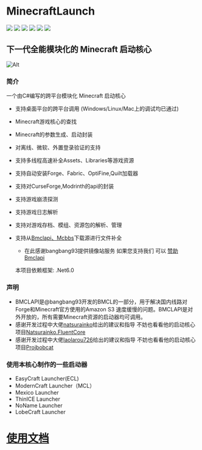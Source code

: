 # MinecraftLaunch
![](https://img.shields.io/badge/license-MIT-green)
![](https://img.shields.io/github/repo-size/Blessing-Studio/MinecraftLaunch)
![](https://img.shields.io/github/stars/Blessing-Studio/MinecraftLaunch)
![](https://img.shields.io/github/commit-activity/y/Blessing-Studio/MinecraftLaunch)
![](https://img.shields.io/nuget/v/MinecraftLaunch?logo=nuget&label=NuGet版本&style=for-the-badge)
![](https://img.shields.io/nuget/dt/MinecraftLaunch?logo=nuget&label=NuGet下载量&style=for-the-badge)

下一代全能模块化的 Minecraft 启动核心
---------------------------------------------------------
![Alt](https://repobeats.axiom.co/api/embed/10d2aeb35e3f44ee8981feccc2540ce47cb75ea5.svg "Repobeats analytics image")


### 简介
一个由C#编写的跨平台模块化 Minecraft 启动核心

+ 支持桌面平台的跨平台调用 (Windows/Linux/Mac上的调试均已通过)
+ Minecraft游戏核心的查找
+ Minecraft的参数生成、启动封装
+ 对离线、微软、外置登录验证的支持
+ 支持多线程高速补全Assets、Libraries等游戏资源
+ 支持自动安装Forge、Fabric、OptiFine,Quilt加载器
+ 支持对CurseForge,Modrinth的api的封装
+ 支持游戏崩溃探测
+ 支持游戏日志解析
+ 支持对游戏存档、模组、资源包的解析、管理
+ 支持从[Bmclapi、Mcbbs](https://bmclapidoc.bangbang93.com/)下载源进行文件补全
  + 在此感谢bangbang93提供镜像站服务 如果您支持我们 可以 [赞助Bmclapi](https://afdian.net/@bangbang93)
  
  本项目依赖框架: .Net6.0
  
###  声明
+ BMCLAPI是@bangbang93开发的BMCL的一部分，用于解决国内线路对Forge和Minecraft官方使用的Amazon S3 速度缓慢的问题。BMCLAPI是对外开放的，所有需要Minecraft资源的启动器均可调用。
+ 感谢开发过程中大佬[natsurainko](https://github.com/Natsurainko)给出的建议和指导 不妨也看看他的启动核心项目[Natsurainko.FluentCore](https://github.com/Xcube-Studio/Natsurainko.FluentCore)
+ 感谢开发过程中大佬[laolarou726](https://github.com/laolarou726)给出的建议和指导 不妨也看看他的启动核心项目[Projbobcat](https://github.com/Corona-Studio/ProjBobcat)

###  使用本核心制作的一些启动器
+ EasyCraft Launcher(ECL)
+ ModernCraft Launcher（MCL）
+ Mexico Launcher
+ ThinICE Launcher
+ NoName Launcher
+ LobeCraft Launcher

# [使用文档](https://baka_hs.gitee.io/xilu-baka/)
